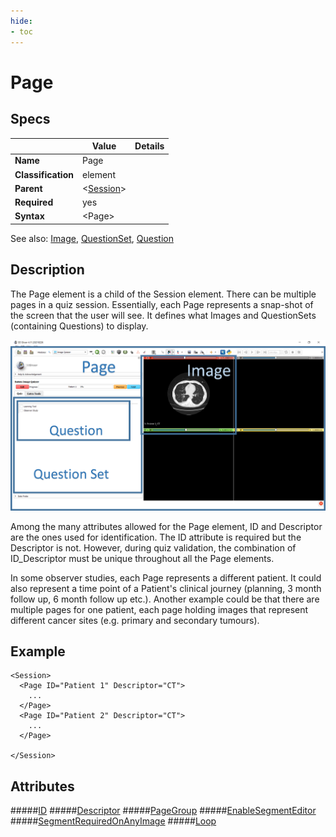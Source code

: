 ```yaml
---
hide:
- toc
---
```

# Page

## Specs

| |Value|Details|
|---|---|---|
| **Name** | Page |  |
| **Classification** | element ||
| **Parent** | <[Session](../session/index.md)\> ||
| **Required** | yes ||
| **Syntax** | <Page\>||

See also: [Image](../image/index.md), [QuestionSet](../questionset/index.md), [Question](../questionset/question.md)

## Description
The Page element is a child of the Session element. There can be multiple pages in a quiz session.
Essentially, each Page represents a snap-shot of the screen that the user will see. It defines what Images
and QuestionSets (containing Questions) to display.

![Simple Script Layout](assets/PageLayout.png)


Among the many attributes allowed for the Page element, ID and Descriptor are the ones used for identification.
The ID attribute is required but the Descriptor is not. However, during quiz validation, the combination of ID_Descriptor
must be unique throughout all the Page elements.

In some observer studies, each Page represents a different patient.
It could also represent a time point of a Patient's clinical journey (planning, 3 month follow up, 6 month follow up etc.).
Another example could be that there are multiple pages for one patient, each page holding images that represent different cancer sites (e.g. primary and secondary tumours).

## Example

```
<Session>
  <Page ID="Patient 1" Descriptor="CT">
    ...
  </Page>
  <Page ID="Patient 2" Descriptor="CT">
    ...
  </Page>

</Session>
```

## Attributes
#####[ID](id.md)
#####[Descriptor](descriptor.md)
#####[PageGroup](pagegroup.md)
#####[EnableSegmentEditor](enable_segment_editor.md)
#####[SegmentRequiredOnAnyImage](segment_required_on_any_image.md)
#####[Loop](loop.md)
<!--
#####[LinkViews](linkviews.md)
#####[Layout](layout.md)
#####[AllowMultipleResponse](allowmultipleresponse.md)
#####[MinMarkupLinesRequiredOnAnyImage](markuplinesanyimage.md)
-->
